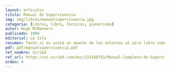 ```yaml
---
layout: articulos
titulo: Manual de Supervivencia
img: img/libros/manualsupervivencia.jpg
categoria: [Libros, libro, Tecnicas, pionerismo]
autor: Hugh McManners
publicado: 1994
editorial: La Isla
resumen: Tanto si es usted un amante de los entornos al aire libre como si lo único que desea es obtener nociones de supervivencia por si las necesitara, este libro le enseña las habilidades necesarias para dominar las técnicas con objeto de sobrevivir en cualquier situación, por adversa que ésta sea.
pdf: pdf/manualsupervivencia.pdf
ref_nombre: Scribd
ref_url: https://es.scribd.com/doc/214198753/Manual-Completo-de-Supervivencia-Hugh-McManners
orden: 4
---
```

